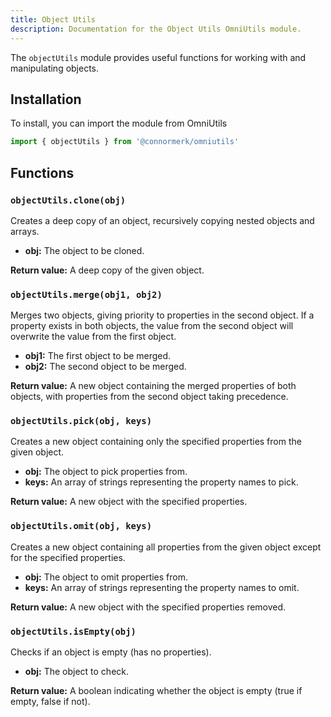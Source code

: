 ```yaml
---
title: Object Utils
description: Documentation for the Object Utils OmniUtils module.
---
```


The `objectUtils` module provides useful functions for working with and manipulating objects.

## Installation
To install, you can import the module from OmniUtils

```javascript
import { objectUtils } from '@connormerk/omniutils'
```

## Functions

### `objectUtils.clone(obj)`
Creates a deep copy of an object, recursively copying nested objects and arrays.

* **obj:** The object to be cloned.

**Return value:** A deep copy of the given object.


### `objectUtils.merge(obj1, obj2)`
Merges two objects, giving priority to properties in the second object. If a property exists in both objects, the value from the second object will overwrite the value from the first object.

* **obj1:** The first object to be merged.
* **obj2:** The second object to be merged.

**Return value:** A new object containing the merged properties of both objects, with properties from the second object taking precedence.


### `objectUtils.pick(obj, keys)`
Creates a new object containing only the specified properties from the given object.
* **obj:** The object to pick properties from.
* **keys:** An array of strings representing the property names to pick.

**Return value:** A new object with the specified properties.

### `objectUtils.omit(obj, keys)`
Creates a new object containing all properties from the given object except for the specified properties.
* **obj:** The object to omit properties from.
* **keys:** An array of strings representing the property names to omit.

**Return value:** A new object with the specified properties removed.

### `objectUtils.isEmpty(obj)`
Checks if an object is empty (has no properties).
* **obj:** The object to check.

**Return value:** A boolean indicating whether the object is empty (true if empty, false if not).




